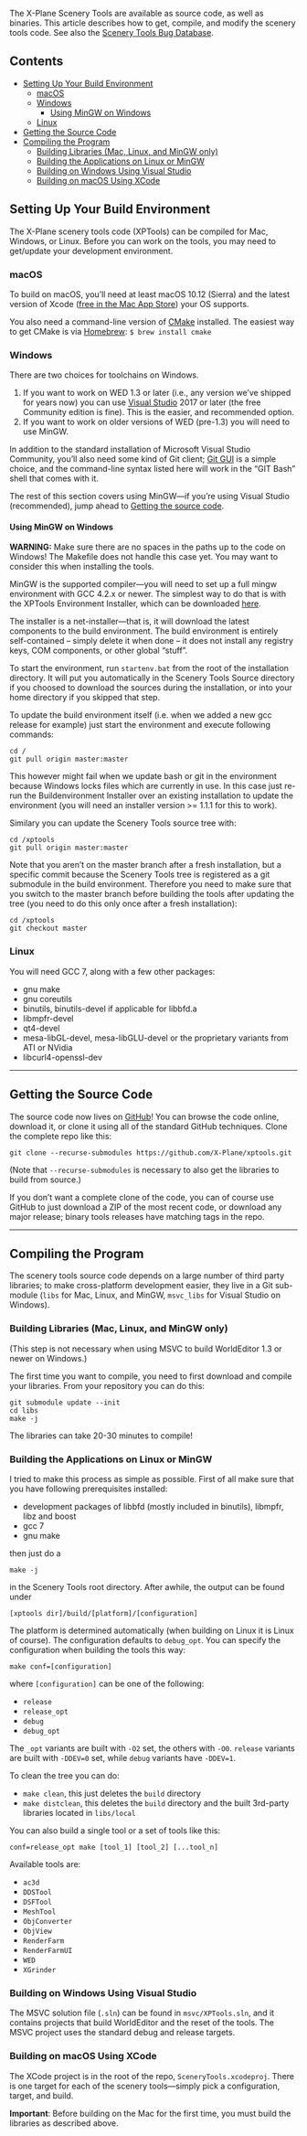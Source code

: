 The X-Plane Scenery Tools are available as source code, as well as binaries. This article describes how to get, compile, and modify the scenery tools code. See also the [Scenery Tools Bug Database](http://developer.x-plane.com/scenery-tools-bug-database/ "Scenery Tools Bug Database").

## Contents

- [Setting Up Your Build Environment](#setting-up-your-build-environment)
    - [macOS](#macos)
    - [Windows](#windows)
        - [Using MinGW on Windows](#using-mingw-on-windows)
    - [Linux](#linux)
- [Getting the Source Code](#getting-the-source-code)
- [Compiling the Program](#compiling-the-program)
    - [Building Libraries (Mac, Linux, and MinGW only)](#building-libraries-mac-linux-and-mingw-only)
    - [Building the Applications on Linux or MinGW](#building-the-applications-on-linux-or-mingw)
    - [Building on Windows Using Visual Studio](#building-on-windows-using-visual-studio)
    - [Building on macOS Using XCode](#building-on-macos-using-xcode)


## Setting Up Your Build Environment

The X-Plane scenery tools code (XPTools) can be compiled for Mac, Windows, or Linux. Before you can work on the tools, you may need to get/update your development environment.

### macOS

To build on macOS, you’ll need at least macOS 10.12 (Sierra) and the latest version of Xcode ([free in the Mac App Store](https://apps.apple.com/us/app/xcode/id497799835?mt=12)) your OS supports.

You also need a command-line version of [CMake](http://www.cmake.org/) installed. The easiest way to get CMake is via [Homebrew](https://brew.sh): `$ brew install cmake`

### Windows

There are two choices for toolchains on Windows.

1. If you want to work on WED 1.3 or later (i.e., any version we’ve shipped for years now) you can use [Visual Studio](https://visualstudio.microsoft.com/vs/features/cplusplus/) 2017 or later (the free Community edition is fine). This is the easier, and recommended option.
2. If you want to work on older versions of WED (pre-1.3) you will need to use MinGW.

In addition to the standard installation of Microsoft Visual Studio Community, you’ll also need some kind of Git client; [Git GUI](http://msysgit.github.io/) is a simple choice, and the command-line syntax listed here will work in the “GIT Bash” shell that comes with it.

The rest of this section covers using MinGW—if you’re using Visual Studio (recommended), jump ahead to [Getting the source code](#getting-the-source-code).

#### Using MinGW on Windows

**WARNING:** Make sure there are no spaces in the paths up to the code on Windows! The Makefile does not handle this case yet. You may want to consider this when installing the tools.

MinGW is the supported compiler—you will need to set up a full mingw environment with GCC 4.2.x or newer. The simplest way to do that is with the XPTools Environment Installer, which can be downloaded [here](http://dev.x-plane.com/download/tools/xptools-env-installer-1.2.0.exe).

The installer is a net-installer—that is, it will download the latest components to the build environment. The build environment is entirely self-contained – simply delete it when done – it does not install any registry keys, COM components, or other global “stuff”.

To start the environment, run `startenv.bat` from the root of the installation directory. It will put you automatically in the Scenery Tools Source directory if you choosed to download the sources during the installation, or into your home directory if you skipped that step.

To update the build environment itself (i.e. when we added a new gcc release for example) just start the environment and execute following commands:

    cd /
    git pull origin master:master

This however might fail when we update bash or git in the environment because Windows locks files which are currently in use. In this case just re-run the Buildenvironment Installer over an existing installation to update the environment (you will need an installer version >= 1.1.1 for this to work).

Similary you can update the Scenery Tools source tree with:

    cd /xptools
    git pull origin master:master

Note that you aren’t on the master branch after a fresh installation, but a specific commit because the Scenery Tools tree is registered as a git submodule in the build environment. Therefore you need to make sure that you switch to the master branch before building the tools after updating the tree (you need to do this only once after a fresh installation):

    cd /xptools
    git checkout master

### Linux

You will need GCC 7, along with a few other packages:

* gnu make
* gnu coreutils
* binutils, binutils-devel if applicable for libbfd.a
* libmpfr-devel
* qt4-devel
* mesa-libGL-devel, mesa-libGLU-devel or the proprietary variants from ATI or NVidia
* libcurl4-openssl-dev

* * *

## Getting the Source Code

The source code now lives on [GitHub](https://github.com/X-Plane/xptools)! You can browse the code online, download it, or clone it using all of the standard GitHub techniques. Clone the complete repo like this:

    git clone --recurse-submodules https://github.com/X-Plane/xptools.git

(Note that `--recurse-submodules` is necessary to also get the libraries to build from source.)

If you don’t want a complete clone of the code, you can of course use GitHub to just download a ZIP of the most recent code, or download any major release; binary tools releases have matching tags in the repo.

* * *

## Compiling the Program

The scenery tools source code depends on a large number of third party libraries; to make cross-platform development easier, they live in a Git sub-module (`libs` for Mac, Linux, and MinGW, `msvc_libs` for Visual Studio on Windows).

### Building Libraries (Mac, Linux, and MinGW only)

(This step is not necessary when using MSVC to build WorldEditor 1.3 or newer on Windows.)

The first time you want to compile, you need to first download and compile your libraries. From your repository you can do this:

    git submodule update --init
    cd libs
    make -j

The libraries can take 20-30 minutes to compile!

### Building the Applications on Linux or MinGW

I tried to make this process as simple as possible. First of all make sure that you have following prerequisites installed:

* development packages of libbfd (mostly included in binutils), libmpfr, libz and boost
* gcc 7
* gnu make

then just do a

    make -j

in the Scenery Tools root directory. After awhile, the output can be found under

    [xptools dir]/build/[platform]/[configuration]

The platform is determined automatically (when building on Linux it is Linux of course). The configuration defaults to `debug_opt`. You can specify the configuration when building the tools this way:

    make conf=[configuration]

where `[configuration]` can be one of the following:

* `release`
* `release_opt`
* `debug`
* `debug_opt`

The `_opt` variants are built with `-O2` set, the others with `-O0`. `release` variants are built with `-DDEV=0` set, while `debug` variants have `-DDEV=1`.

To clean the tree you can do:

* `make clean`, this just deletes the `build` directory
* `make distclean`, this deletes the `build` directory and the built 3rd-party libraries located in `libs/local`

You can also build a single tool or a set of tools like this:

    conf=release_opt make [tool_1] [tool_2] [...tool_n]

Available tools are:

* `ac3d`
* `DDSTool`
* `DSFTool`
* `MeshTool`
* `ObjConverter`
* `ObjView`
* `RenderFarm`
* `RenderFarmUI`
* `WED`
* `XGrinder`

### Building on Windows Using Visual Studio

The MSVC solution file (`.sln`) can be found in `msvc/XPTools.sln`, and it contains projects that build WorldEditor and the reset of the tools. The MSVC project uses the standard debug and release targets.

### Building on macOS Using XCode

The XCode project is in the root of the repo, `SceneryTools.xcodeproj`. There is one target for each of the scenery tools—simply pick a configuration, target, and build.

**Important**: Before building on the Mac for the first time, you must build the libraries as described above.

